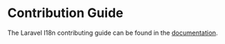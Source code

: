 Contribution Guide
================================================================================

The Laravel I18n contributing guide can be found in the 
[documentation](https://sirthxalot.github.io/laravel-i18n/contribute/guide/).
